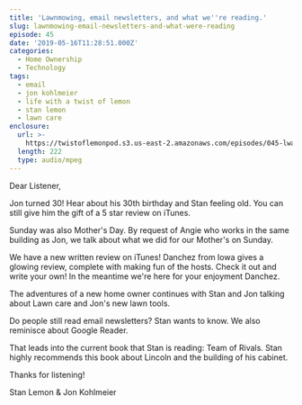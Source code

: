```yaml
---
title: 'Lawnmowing, email newsletters, and what we''re reading.'
slug: lawnmowing-email-newsletters-and-what-were-reading
episode: 45
date: '2019-05-16T11:28:51.000Z'
categories:
  - Home Ownership
  - Technology
tags:
  - email
  - jon kohlmeier
  - life with a twist of lemon
  - stan lemon
  - lawn care
enclosure:
  url: >-
    https://twistoflemonpod.s3.us-east-2.amazonaws.com/episodes/045-lwatol-20190516.mp3
  length: 222
  type: audio/mpeg
---
```


Dear Listener,

Jon turned 30! Hear about his 30th birthday and Stan feeling old. You can still give him the gift of a 5 star review on iTunes.

Sunday was also Mother's Day. By request of Angie who works in the same building as Jon, we talk about what we did for our Mother's on Sunday.

We have a new written review on iTunes! Danchez from Iowa gives a glowing review, complete with making fun of the hosts. Check it out and write your own! In the meantime we're here for your enjoyment Danchez.

The adventures of a new home owner continues with Stan and Jon talking about Lawn care and Jon's new lawn tools.

Do people still read email newsletters? Stan wants to know. We also reminisce about Google Reader.

That leads into the current book that Stan is reading: Team of Rivals. Stan highly recommends this book about Lincoln and the building of his cabinet.

Thanks for listening!

Stan Lemon & Jon Kohlmeier

